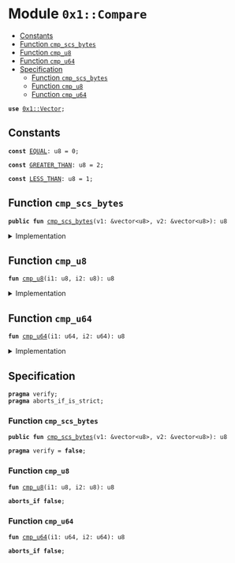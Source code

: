 
<a name="0x1_Compare"></a>

# Module `0x1::Compare`



-  [Constants](#@Constants_0)
-  [Function `cmp_scs_bytes`](#0x1_Compare_cmp_scs_bytes)
-  [Function `cmp_u8`](#0x1_Compare_cmp_u8)
-  [Function `cmp_u64`](#0x1_Compare_cmp_u64)
-  [Specification](#@Specification_1)
    -  [Function `cmp_scs_bytes`](#@Specification_1_cmp_scs_bytes)
    -  [Function `cmp_u8`](#@Specification_1_cmp_u8)
    -  [Function `cmp_u64`](#@Specification_1_cmp_u64)


<pre><code><b>use</b> <a href="Vector.md#0x1_Vector">0x1::Vector</a>;
</code></pre>



<a name="@Constants_0"></a>

## Constants


<a name="0x1_Compare_EQUAL"></a>



<pre><code><b>const</b> <a href="Compare.md#0x1_Compare_EQUAL">EQUAL</a>: u8 = 0;
</code></pre>



<a name="0x1_Compare_GREATER_THAN"></a>



<pre><code><b>const</b> <a href="Compare.md#0x1_Compare_GREATER_THAN">GREATER_THAN</a>: u8 = 2;
</code></pre>



<a name="0x1_Compare_LESS_THAN"></a>



<pre><code><b>const</b> <a href="Compare.md#0x1_Compare_LESS_THAN">LESS_THAN</a>: u8 = 1;
</code></pre>



<a name="0x1_Compare_cmp_scs_bytes"></a>

## Function `cmp_scs_bytes`



<pre><code><b>public</b> <b>fun</b> <a href="Compare.md#0x1_Compare_cmp_scs_bytes">cmp_scs_bytes</a>(v1: &vector&lt;u8&gt;, v2: &vector&lt;u8&gt;): u8
</code></pre>



<details>
<summary>Implementation</summary>


<pre><code><b>public</b> <b>fun</b> <a href="Compare.md#0x1_Compare_cmp_scs_bytes">cmp_scs_bytes</a>(v1: &vector&lt;u8&gt;, v2: &vector&lt;u8&gt;): u8 {
    <b>let</b> i1 = <a href="Vector.md#0x1_Vector_length">Vector::length</a>(v1);
    <b>let</b> i2 = <a href="Vector.md#0x1_Vector_length">Vector::length</a>(v2);
    <b>let</b> len_cmp = <a href="Compare.md#0x1_Compare_cmp_u64">cmp_u64</a>(i1, i2);

    // <a href="SCS.md#0x1_SCS">SCS</a> uses little endian encoding for all integer types, so we choose <b>to</b> compare from left
    // <b>to</b> right. Going right <b>to</b> left would make the behavior of <a href="Compare.md#0x1_Compare">Compare</a>.cmp diverge from the
    // bytecode operators &lt; and &gt; on integer values (which would be confusing).
    <b>while</b> (i1 &gt; 0 && i2 &gt; 0) {
        i1 = i1 - 1;
        i2 = i2 - 1;
        <b>let</b> elem_cmp = <a href="Compare.md#0x1_Compare_cmp_u8">cmp_u8</a>(*<a href="Vector.md#0x1_Vector_borrow">Vector::borrow</a>(v1, i1), *<a href="Vector.md#0x1_Vector_borrow">Vector::borrow</a>(v2, i2));
        <b>if</b> (elem_cmp != 0) <b>return</b> elem_cmp
        // <b>else</b>, compare next element
    };
    // all compared elements equal; <b>use</b> length comparison <b>to</b> <b>break</b> the tie
    len_cmp
}
</code></pre>



</details>

<a name="0x1_Compare_cmp_u8"></a>

## Function `cmp_u8`



<pre><code><b>fun</b> <a href="Compare.md#0x1_Compare_cmp_u8">cmp_u8</a>(i1: u8, i2: u8): u8
</code></pre>



<details>
<summary>Implementation</summary>


<pre><code><b>fun</b> <a href="Compare.md#0x1_Compare_cmp_u8">cmp_u8</a>(i1: u8, i2: u8): u8 {
    <b>if</b> (i1 == i2) <a href="Compare.md#0x1_Compare_EQUAL">EQUAL</a>
    <b>else</b> <b>if</b> (i1 &lt; i2) <a href="Compare.md#0x1_Compare_LESS_THAN">LESS_THAN</a>
    <b>else</b> <a href="Compare.md#0x1_Compare_GREATER_THAN">GREATER_THAN</a>
}
</code></pre>



</details>

<a name="0x1_Compare_cmp_u64"></a>

## Function `cmp_u64`



<pre><code><b>fun</b> <a href="Compare.md#0x1_Compare_cmp_u64">cmp_u64</a>(i1: u64, i2: u64): u8
</code></pre>



<details>
<summary>Implementation</summary>


<pre><code><b>fun</b> <a href="Compare.md#0x1_Compare_cmp_u64">cmp_u64</a>(i1: u64, i2: u64): u8 {
    <b>if</b> (i1 == i2) <a href="Compare.md#0x1_Compare_EQUAL">EQUAL</a>
    <b>else</b> <b>if</b> (i1 &lt; i2) <a href="Compare.md#0x1_Compare_LESS_THAN">LESS_THAN</a>
    <b>else</b> <a href="Compare.md#0x1_Compare_GREATER_THAN">GREATER_THAN</a>
}
</code></pre>



</details>

<a name="@Specification_1"></a>

## Specification



<pre><code><b>pragma</b> verify;
<b>pragma</b> aborts_if_is_strict;
</code></pre>



<a name="@Specification_1_cmp_scs_bytes"></a>

### Function `cmp_scs_bytes`


<pre><code><b>public</b> <b>fun</b> <a href="Compare.md#0x1_Compare_cmp_scs_bytes">cmp_scs_bytes</a>(v1: &vector&lt;u8&gt;, v2: &vector&lt;u8&gt;): u8
</code></pre>




<pre><code><b>pragma</b> verify = <b>false</b>;
</code></pre>



<a name="@Specification_1_cmp_u8"></a>

### Function `cmp_u8`


<pre><code><b>fun</b> <a href="Compare.md#0x1_Compare_cmp_u8">cmp_u8</a>(i1: u8, i2: u8): u8
</code></pre>




<pre><code><b>aborts_if</b> <b>false</b>;
</code></pre>



<a name="@Specification_1_cmp_u64"></a>

### Function `cmp_u64`


<pre><code><b>fun</b> <a href="Compare.md#0x1_Compare_cmp_u64">cmp_u64</a>(i1: u64, i2: u64): u8
</code></pre>




<pre><code><b>aborts_if</b> <b>false</b>;
</code></pre>
